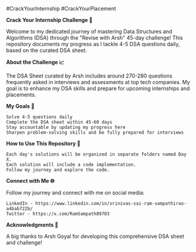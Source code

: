  #CrackYourInternship
 #CrackYourPlacement
 
**Crack Your Internship Challenge 🚀**

Welcome to my dedicated journey of mastering Data Structures and Algorithms (DSA) through the "Revise with Arsh" 45-day challenge! This repository documents my progress as I tackle 4-5 DSA questions daily, based on the curated DSA sheet.

**About the Challenge 📈**

The DSA Sheet curated by Arsh includes around 270-280 questions frequently asked in interviews and assessments at top tech companies. My goal is to enhance my DSA skills and prepare for upcoming internships and placements.

**My Goals 🎯**

    Solve 4-5 questions daily
    Complete the DSA sheet within 45-60 days
    Stay accountable by updating my progress here
    Sharpen problem-solving skills and be fully prepared for interviews

**How to Use This Repository 📂**

    Each day's solutions will be organized in separate folders named Day X.
    Each solution will include a code implementation.
    Follow my journey and explore the code.

**Connect with Me 🌐**

Follow my journey and connect with me on social media:

    LinkedIn - https://www.linkedin.com/in/srinivas-sai-ram-sampathirao-a4bab722b/
    Twitter - https://x.com/RamSampath89703

**Acknowledgments 🙏**

A big thanks to Arsh Goyal for developing this comprehensive DSA sheet and challenge!
